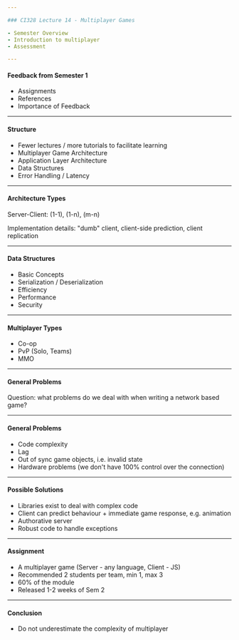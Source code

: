 ```yaml
---

### CI328 Lecture 14 - Multiplayer Games

- Semester Overview
- Introduction to multiplayer
- Assessment

---
```


#### Feedback from Semester 1

- Assignments
- References
- Importance of Feedback

---

#### Structure

- Fewer lectures / more tutorials to facilitate learning
- Multiplayer Game Architecture
- Application Layer Architecture
- Data Structures
- Error Handling / Latency

---

#### Architecture Types

Server-Client: (1-1), (1-n), (m-n)

Implementation details: "dumb" client, client-side prediction, client replication

---

#### Data Structures

- Basic Concepts
- Serialization / Deserialization
- Efficiency
- Performance
- Security

---

#### Multiplayer Types

- Co-op
- PvP (Solo, Teams)
- MMO

---

#### General Problems

Question: what problems do we deal with when writing a network based game?

---

#### General Problems

- Code complexity
- Lag
- Out of sync game objects, i.e. invalid state
- Hardware problems (we don't have 100% control over the connection)

---

#### Possible Solutions

- Libraries exist to deal with complex code
- Client can predict behaviour + immediate game response, e.g. animation
- Authorative server
- Robust code to handle exceptions

---

#### Assignment

- A multiplayer game (Server - any language, Client - JS)
- Recommended 2 students per team, min 1, max 3
- 60% of the module
- Released 1-2 weeks of Sem 2

---

#### Conclusion

- Do not underestimate the complexity of multiplayer
